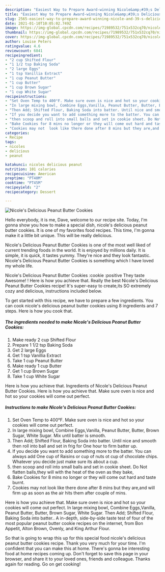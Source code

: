 ```yaml
---
description: "Easiest Way to Prepare Award-winning Nicole&amp;#39;s Delicious Peanut Butter Cookies"
title: "Easiest Way to Prepare Award-winning Nicole&amp;#39;s Delicious Peanut Butter Cookies"
slug: 2565-easiest-way-to-prepare-award-winning-nicole-and-39-s-delicious-peanut-butter-cookies
date: 2021-01-10T10:05:02.749Z
image: https://img-global.cpcdn.com/recipes/71989532/751x532cq70/nicoles-delicious-peanut-butter-cookies-recipe-main-photo.jpg
thumbnail: https://img-global.cpcdn.com/recipes/71989532/751x532cq70/nicoles-delicious-peanut-butter-cookies-recipe-main-photo.jpg
cover: https://img-global.cpcdn.com/recipes/71989532/751x532cq70/nicoles-delicious-peanut-butter-cookies-recipe-main-photo.jpg
author: Louise Peters
ratingvalue: 4.6
reviewcount: 6841
recipeingredient:
- "2 cup Shifted Flour"
- "1 1/2 tsp Baking Soda"
- "2 large Eggs"
- "1 tsp Vanillia Extract"
- "1 cup Peanut Butter"
- "1 cup Butter"
- "1 cup Brown Sugar"
- "1 cup White Sugar"
recipeinstructions:
- "Set Oven Temp to 400°F. Make sure oven is nice and hot so your cookies will come out perfect."
- "In large mixing bowl, Combine Eggs,Vanilla, Peanut Butter, Butter, Brown Sugar, White Sugar. Mix until batter is smooth."
- "Then Add; Shifted Flour, Baking Soda into batter. Until nice and smooth then roll into ball and set in frig for One hour to firm batter up."
- "If you decide you want to add something more to the batter. You can always add One cup of Raisins or cup of nuts ot cup of chocolate chips. Whatever you decide just make sure its about a cup."
- "then scoop and roll into small balls and set in cookie sheet. Do Not flatten balls,they will with the heat of the oven as they bake,"
- "Bake Cookies for 8 mins no longer or they will come out hard and taste burnt."
- "Cookies may not  look like there done after 8 mins but they are,and will firm up as soon as the air hits them after couple of mins."
categories:
- Recipe
tags:
- nicoles
- delicious
- peanut

katakunci: nicoles delicious peanut 
nutrition: 101 calories
recipecuisine: American
preptime: "PT40M"
cooktime: "PT45M"
recipeyield: "2"
recipecategory: Dessert

---
```



![Nicole&#39;s Delicious Peanut Butter Cookies](https://img-global.cpcdn.com/recipes/71989532/751x532cq70/nicoles-delicious-peanut-butter-cookies-recipe-main-photo.jpg)

Hello everybody, it is me, Dave, welcome to our recipe site. Today, I'm gonna show you how to make a special dish, nicole&#39;s delicious peanut butter cookies. It is one of my favorites food recipes. This time, I'm gonna make it a little bit unique. This will be really delicious.

Nicole&#39;s Delicious Peanut Butter Cookies is one of the most well liked of current trending foods in the world. It is enjoyed by millions daily. It is simple, it is quick, it tastes yummy. They're nice and they look fantastic. Nicole&#39;s Delicious Peanut Butter Cookies is something which I have loved my whole life.

Nicole&#39;s Delicious Peanut Butter Cookies :cookie :positive They taste Awesome! ! Here is how you achieve that. Really the best Nicole&#39;s Delicious Peanut Butter Cookies recipe! It&#39;s super-easy to create,its SO extremely cozy and delicious, instructions included below.


To get started with this recipe, we have to prepare a few ingredients. You can cook nicole&#39;s delicious peanut butter cookies using 8 ingredients and 7 steps. Here is how you cook that.

<!--inarticleads1-->

##### The ingredients needed to make Nicole&#39;s Delicious Peanut Butter Cookies:

1. Make ready 2 cup Shifted Flour
1. Prepare 1 1/2 tsp Baking Soda
1. Get 2 large Eggs
1. Get 1 tsp Vanillia Extract
1. Take 1 cup Peanut Butter
1. Make ready 1 cup Butter
1. Get 1 cup Brown Sugar
1. Take 1 cup White Sugar


Here is how you achieve that. Ingredients of Nicole&#39;s Delicious Peanut Butter Cookies. Here is how you achieve that. Make sure oven is nice and hot so your cookies will come out perfect. 

<!--inarticleads2-->

##### Instructions to make Nicole&#39;s Delicious Peanut Butter Cookies:

1. Set Oven Temp to 400°F. Make sure oven is nice and hot so your cookies will come out perfect.
1. In large mixing bowl, Combine Eggs,Vanilla, Peanut Butter, Butter, Brown Sugar, White Sugar. Mix until batter is smooth.
1. Then Add; Shifted Flour, Baking Soda into batter. Until nice and smooth then roll into ball and set in frig for One hour to firm batter up.
1. If you decide you want to add something more to the batter. You can always add One cup of Raisins or cup of nuts ot cup of chocolate chips. Whatever you decide just make sure its about a cup.
1. then scoop and roll into small balls and set in cookie sheet. Do Not flatten balls,they will with the heat of the oven as they bake,
1. Bake Cookies for 8 mins no longer or they will come out hard and taste burnt.
1. Cookies may not  look like there done after 8 mins but they are,and will firm up as soon as the air hits them after couple of mins.


Here is how you achieve that. Make sure oven is nice and hot so your cookies will come out perfect. In large mixing bowl, Combine Eggs,Vanilla, Peanut Butter, Butter, Brown Sugar, White Sugar. Then Add; Shifted Flour, Baking Soda into batter.. A in-depth, side-by-side taste test of four of the most popular peanut butter cookie recipes on the internet, from Bon Appetit, Alton Brown, Ovenly, and King Arthur Flour. 

So that is going to wrap this up for this special food nicole&#39;s delicious peanut butter cookies recipe. Thank you very much for your time. I'm confident that you can make this at home. There's gonna be interesting food at home recipes coming up. Don't forget to save this page in your browser, and share it to your loved ones, friends and colleague. Thanks again for reading. Go on get cooking!
